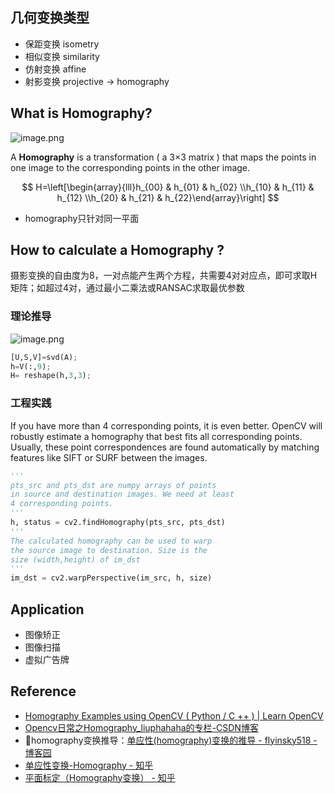 ## 几何变换类型

- 保距变换 isometry
- 相似变换 similarity
- 仿射变换 affine
- 射影变换 projective -> homography

## What is Homography?

![image.png](https://upload-images.jianshu.io/upload_images/12014150-94d19bc74f1983f5.png?imageMogr2/auto-orient/strip%7CimageView2/2/w/1240)

A **Homography** is a transformation ( a 3×3 matrix ) that maps the points in one image to the corresponding points in the other image.

$$
H=\left[\begin{array}{lll}h_{00} & h_{01} & h_{02} \\h_{10} & h_{11} & h_{12} \\h_{20} & h_{21} & h_{22}\end{array}\right]
$$

- homography只针对同一平面

## How to calculate a Homography ?

摄影变换的自由度为8，一对点能产生两个方程，共需要4对对应点，即可求取H矩阵；如超过4对，通过最小二乘法或RANSAC求取最优参数

### 理论推导

![image.png](https://upload-images.jianshu.io/upload_images/12014150-35803ff0b19696c5.png?imageMogr2/auto-orient/strip%7CimageView2/2/w/1240)

```python
[U,S,V]=svd(A);
h=V(:,9);
H= reshape(h,3,3);

```

### 工程实践

If you have more than 4 corresponding points, it is even better. OpenCV will robustly estimate a homography that best fits all corresponding points.
Usually, these point correspondences are found automatically by matching features like SIFT or SURF between the images.

```python
'''
pts_src and pts_dst are numpy arrays of points
in source and destination images. We need at least
4 corresponding points.
'''
h, status = cv2.findHomography(pts_src, pts_dst)
'''
The calculated homography can be used to warp
the source image to destination. Size is the
size (width,height) of im_dst
'''
im_dst = cv2.warpPerspective(im_src, h, size)

```

## Application

- 图像矫正
- 图像扫描
- 虚拟广告牌

## Reference

- [Homography Examples using OpenCV ( Python / C ++ ) | Learn OpenCV](https://www.learnopencv.com/homography-examples-using-opencv-python-c/)
- [Opencv日常之Homography_liuphahaha的专栏-CSDN博客](https://blog.csdn.net/liuphahaha/article/details/50719275)
- 🌟homography变换推导：[单应性(homography)变换的推导 - flyinsky518 - 博客园](https://www.cnblogs.com/ml-cv/p/5871052.html)
- [单应性变换-Homography - 知乎](https://zhuanlan.zhihu.com/p/145170405)
- [平面标定（Homography变换） - 知乎](https://zhuanlan.zhihu.com/p/60482480)
